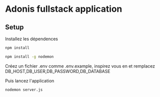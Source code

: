 # Adonis fullstack application

## Setup

Installez les dépendences

```bash
npm install
```

```bash
npm install -g nodemon
```

Créez un fichier .env comme .env.example, inspirez vous en et remplacez DB_HOST,DB_USER,DB_PASSWORD,DB_DATABASE

Puis lancez l'application

```bash
nodemon server.js
```